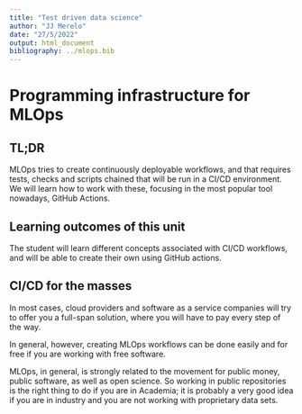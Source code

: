 ```yaml
---
title: "Test driven data science"
author: "JJ Merelo"
date: "27/5/2022"
output: html_document
bibliography: ../mlops.bib
---
```

# Programming infrastructure for MLOps

## TL;DR

MLOps tries to create continuously deployable workflows, and that
requires tests, checks and scripts chained that will be run in a CI/CD
environment. We will learn how to work with these, focusing in the
most popular tool nowadays, GitHub Actions.

## Learning outcomes of this unit

The student will learn different concepts associated with CI/CD
workflows, and will be able to create their own using GitHub actions.

## CI/CD for the masses

In most cases, cloud providers and software as a service companies
will try to offer you a full-span solution, where you will have to pay
every step of the way.

In general, however, creating MLOps workflows can be done easily and
for free if you are working with free software.

MLOps, in general, is strongly related to the movement for public
money, public software, as well as open science. So working in public
repositories is the right thing to do if you are in Academia; it is
probably a very good idea if you are in industry and you are not
working with proprietary data sets.
